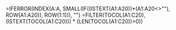 =IFERROR(INDEX(A:A, SMALL(IF((ISTEXT(A1:A20))*(A1:A20<>""), ROW(A1:A20)), ROW(1:1))), "")
=FILTER(TOCOL(A1:C20), (ISTEXT(TOCOL(A1:C20))) * (LEN(TOCOL(A1:C20))>0))

